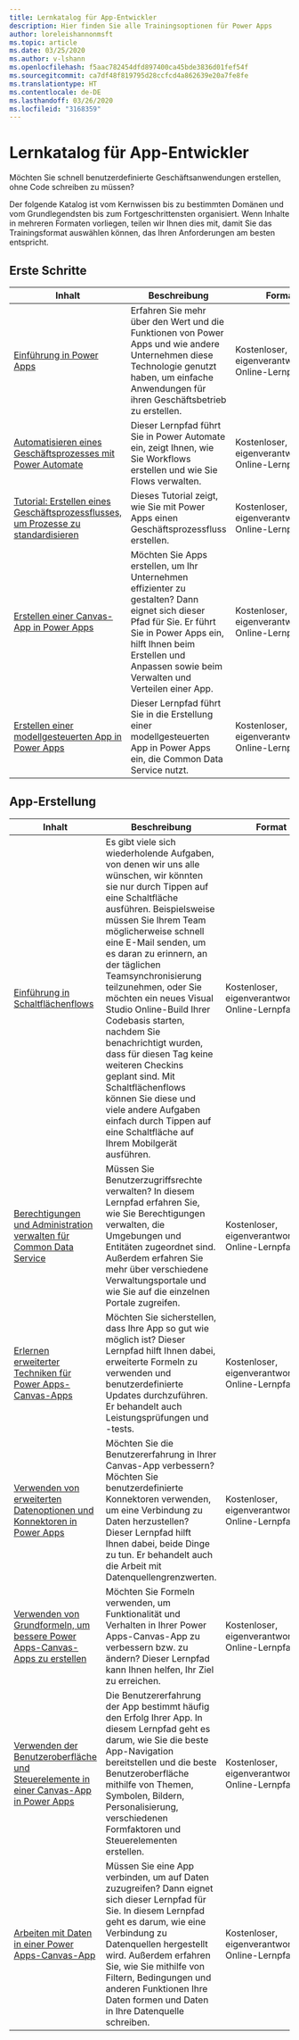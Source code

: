 ```yaml
---
title: Lernkatalog für App-Entwickler
description: Hier finden Sie alle Trainingsoptionen für Power Apps
author: loreleishannonmsft
ms.topic: article
ms.date: 03/25/2020
ms.author: v-lshann
ms.openlocfilehash: f5aac782454dfd897400ca45bde3836d01fef54f
ms.sourcegitcommit: ca7df48f819795d28ccfcd4a862639e20a7fe8fe
ms.translationtype: HT
ms.contentlocale: de-DE
ms.lasthandoff: 03/26/2020
ms.locfileid: "3168359"
---
```

# <a name="app-maker-learning-catalog"></a>Lernkatalog für App-Entwickler

Möchten Sie schnell benutzerdefinierte Geschäftsanwendungen erstellen, ohne Code schreiben zu müssen? 

Der folgende Katalog ist vom Kernwissen bis zu bestimmten Domänen und vom Grundlegendsten bis zum Fortgeschrittensten organisiert. Wenn Inhalte in mehreren Formaten vorliegen, teilen wir Ihnen dies mit, damit Sie das Trainingsformat auswählen können, das Ihren Anforderungen am besten entspricht. 

## <a name="get-started"></a>Erste Schritte<a name="get-started"></a>
| Inhalt   | Beschreibung  | Format  | Länge    |
|------------------------------------------------------------------------------------------------------------------------------------------------------------------------------------|--------------------------------------------------------------------------------------------------------------------------------------------------------------------------------------------------------------------------------------------------------------------------------------------------------------------------------------------------------------------------------------------------------------------------|---------------------------------------|-----------|
| [Einführung in Power Apps](https://docs.microsoft.com/learn/modules/introduction-power-apps/)                                              | Erfahren Sie mehr über den Wert und die Funktionen von Power Apps und wie andere Unternehmen diese Technologie genutzt haben, um einfache Anwendungen für ihren Geschäftsbetrieb zu erstellen.                                             | Kostenloser, eigenverantwortlicher Online-Lernpfad | 18 Minuten         |
| [Automatisieren eines Geschäftsprozesses mit Power Automate](https://docs.microsoft.com/learn/paths/automate-process-power-automate/)                 | Dieser Lernpfad führt Sie in Power Automate ein, zeigt Ihnen, wie Sie Workflows erstellen und wie Sie Flows verwalten.                                                                                        | Kostenloser, eigenverantwortlicher Online-Lernpfad | 3 Stunden, 11 Minuten |
| [Tutorial: Erstellen eines Geschäftsprozessflusses, um Prozesse zu standardisieren](https://docs.microsoft.com/power-automate/create-business-process-flow) | Dieses Tutorial zeigt, wie Sie mit Power Apps einen Geschäftsprozessfluss erstellen.                                                                                                                               | Kostenloser, eigenverantwortlicher Online-Lernpfad | 14 Minuten zum Lesen |
| [Erstellen einer Canvas-App in Power Apps](https://docs.microsoft.com/learn/paths/create-powerapps/)                                               | Möchten Sie Apps erstellen, um Ihr Unternehmen effizienter zu gestalten? Dann eignet sich dieser Pfad für Sie. Er führt Sie in Power Apps ein, hilft Ihnen beim Erstellen und Anpassen sowie beim Verwalten und Verteilen einer App. | Kostenloser, eigenverantwortlicher Online-Lernpfad | 2 Std. 11 Min.        |
| [Erstellen einer modellgesteuerten App in Power Apps](https://docs.microsoft.com/learn/paths/create-app-models-business-processes/)             | Dieser Lernpfad führt Sie in die Erstellung einer modellgesteuerten App in Power Apps ein, die Common Data Service nutzt.                                                                                                | Kostenloser, eigenverantwortlicher Online-Lernpfad | 2 Std. 35 Min.        |
## <a name="app-creation"></a>App-Erstellung<a name="app-creation"></a>
| Inhalt   | Beschreibung  | Format  | Länge    |
|------------------------------------------------------------------------------------------------------------------------------------------------------------------------------------|--------------------------------------------------------------------------------------------------------------------------------------------------------------------------------------------------------------------------------------------------------------------------------------------------------------------------------------------------------------------------------------------------------------------------|---------------------------------------|-----------|
| [Einführung in Schaltflächenflows](https://docs.microsoft.com/power-automate/introduction-to-button-flows)                                                             | Es gibt viele sich wiederholende Aufgaben, von denen wir uns alle wünschen, wir könnten sie nur durch Tippen auf eine Schaltfläche ausführen. Beispielsweise müssen Sie Ihrem Team möglicherweise schnell eine E-Mail senden, um es daran zu erinnern, an der täglichen Teamsynchronisierung teilzunehmen, oder Sie möchten ein neues Visual Studio Online-Build Ihrer Codebasis starten, nachdem Sie benachrichtigt wurden, dass für diesen Tag keine weiteren Checkins geplant sind. Mit Schaltflächenflows können Sie diese und viele andere Aufgaben einfach durch Tippen auf eine Schaltfläche auf Ihrem Mobilgerät ausführen. | Kostenloser, eigenverantwortlicher Online-Lernpfad | 5 Minuten zum Lesen |
| [Berechtigungen und Administration verwalten für Common Data Service](https://docs.microsoft.com/learn/paths/manage-permissions-administration-common-data-service/) | Müssen Sie Benutzerzugriffsrechte verwalten? In diesem Lernpfad erfahren Sie, wie Sie Berechtigungen verwalten, die Umgebungen und Entitäten zugeordnet sind. Außerdem erfahren Sie mehr über verschiedene Verwaltungsportale und wie Sie auf die einzelnen Portale zugreifen.  | Kostenloser, eigenverantwortlicher Online-Lernpfad | 1 Std. 23 Min.       |
| [Erlernen erweiterter Techniken für Power Apps-Canvas-Apps](https://docs.microsoft.com/learn/paths/understand-advanced-topics/)                                    | Möchten Sie sicherstellen, dass Ihre App so gut wie möglich ist? Dieser Lernpfad hilft Ihnen dabei, erweiterte Formeln zu verwenden und benutzerdefinierte Updates durchzuführen. Er behandelt auch Leistungsprüfungen und -tests.  | Kostenloser, eigenverantwortlicher Online-Lernpfad | 2 Std. 30 Min.       |
| [Verwenden von erweiterten Datenoptionen und Konnektoren in Power Apps](https://docs.microsoft.com/learn/paths/advanced-data-options-and-connectors/)                         | Möchten Sie die Benutzererfahrung in Ihrer Canvas-App verbessern? Möchten Sie benutzerdefinierte Konnektoren verwenden, um eine Verbindung zu Daten herzustellen? Dieser Lernpfad hilft Ihnen dabei, beide Dinge zu tun. Er behandelt auch die Arbeit mit Datenquellengrenzwerten.  | Kostenloser, eigenverantwortlicher Online-Lernpfad | 2 Std. 21 Min.       |
| [Verwenden von Grundformeln, um bessere Power Apps-Canvas-Apps zu erstellen](https://docs.microsoft.com/learn/paths/use-basic-formulas-powerapps-canvas-app/)                    | Möchten Sie Formeln verwenden, um Funktionalität und Verhalten in Ihrer Power Apps-Canvas-App zu verbessern bzw. zu ändern? Dieser Lernpfad kann Ihnen helfen, Ihr Ziel zu erreichen. | Kostenloser, eigenverantwortlicher Online-Lernpfad | 2 Std. 16 Min.       |
| [Verwenden der Benutzeroberfläche und Steuerelemente in einer Canvas-App in Power Apps](https://docs.microsoft.com/learn/paths/ui-controls-canvas-app-powerapps/)                              | Die Benutzererfahrung der App bestimmt häufig den Erfolg Ihrer App. In diesem Lernpfad geht es darum, wie Sie die beste App-Navigation bereitstellen und die beste Benutzeroberfläche mithilfe von Themen, Symbolen, Bildern, Personalisierung, verschiedenen Formfaktoren und Steuerelementen erstellen.  | Kostenloser, eigenverantwortlicher Online-Lernpfad | 1 Std. 58 Min.       |
| [Arbeiten mit Daten in einer Power Apps-Canvas-App](https://docs.microsoft.com/learn/paths/work-with-data-in-a-canvas-app/)                                            | Müssen Sie eine App verbinden, um auf Daten zuzugreifen? Dann eignet sich dieser Lernpfad für Sie. In diesem Lernpfad geht es darum, wie eine Verbindung zu Datenquellen hergestellt wird. Außerdem erfahren Sie, wie Sie mithilfe von Filtern, Bedingungen und anderen Funktionen Ihre Daten formen und Daten in Ihre Datenquelle schreiben.   | Kostenloser, eigenverantwortlicher Online-Lernpfad | 2 Std. 14 Min.       |
